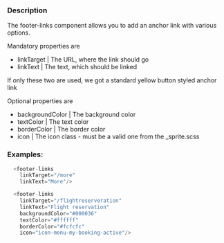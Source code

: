### Description

The footer-links component allows you to add an anchor link with various options.

Mandatory properties are
  - linkTarget | The URL, where the link should go
  - linkText | The text, which should be linked

If only these two are used, we got a standard yellow button styled anchor link

Optional properties are
  - backgroundColor | The background color
  - textColor | The text color
  - borderColor | The border color
  - icon | The icon class - must be a valid one from the _sprite.scss

### Examples:

```js
  <footer-links
    linkTarget="/more"
    linkText="More"/>

  <footer-links
    linkTarget="/flightreserveration"
    linkText="Flight reservation"
    backgroundColor="#000036"
    textColor="#ffffff"
    borderColor="#fcfcfc"
    icon="icon-menu-my-booking-active"/>
```